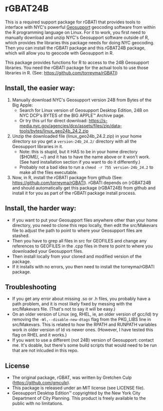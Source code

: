 # rGBAT24B
This is a required support package for rGBATl that provides tools to interface with NYC's powerful [Geosupport](https://www.nyc.gov/site/planning/data-maps/open-data/dwn-gde-home.page) geocoding software from within the R programming language on Linux. For it to work, you first need to manually download and unzip NYC's Geosupport software outside of R, which provides the libraries this package needs for doing NYC geocoding. Then you can install the rGBATl package and this rGBAT24B package, which will allow you to geocode with Geosupport in R.

This package provides functions for R to access to the 24B Geosupport libraries. You need the rGBATl package for the actual tools to use those libraries in R. (See: https://github.com/torreyma/rGBATl)

## Install, the easier way:
1. Manually download NYC's Geosupport version 24B from Bytes of the Big Apple:
    * Search for Linux version of Geosupport Desktop Edition, 24B on NYC DCP's BYTES of the BIG APPLE™ Archive page.
    * Or try this url for direct download: https://s-media.nyc.gov/agencies/dcp/assets/files/zip/data-tools/bytes/linux_geo24b_24.2.zip
2. Unzip the downloaded file (linux_geo24b_24.2.zip) in your home directory so you get a ```version-24b_24.2/``` directory with all the Geosupport libraries in it. 
    * Note: this is stupid, but it HAS to be in your home directory ($HOME/, ~/) and it has to have the name above or it won't work. (See hard installation section if you want to do it differently.)
    * Probably not a bad idea to run a ```chmod -r 755 version-24b_24.2``` to make all the files executable.
3. Now, in R, install the rGBATl package from github (See: https://github.com/torreyma/rGBATl). rGBATl depends on (rGBAT24B and should automatically get this package (rGBAT24B) from github and install it for you as part of the rGBATl package install process.

## Install, the harder way:
* If you want to put your Geosupport files anywhere other than your home directory, you need to clone this repo locally, then edit the src/Makevars file to adjust the path to point to where your Geosupport files are stashed. 
* Then you have to grep all files in src for GEOFILES and change any references to GEOFILES in the .cpp files in there to point to where you downloaded your Geosupport files.
* Then install locally from your cloned and modified version of the package.
* If it installs with no errors, you then need to install the torreyma/rGBATl package.

## Troubleshooting
* If you get any error about missing .so or .h files, you probably have a path problem, and it is most likely fixed by messing with the src/Makevars file. (That's not to say it will be easy.)
* On an older version of Linux (eg, RHEL, ie, an older version of gcc/ld) try removing the ```-Wl,--disable-new-dtags``` flag from the PKG_LIBS line in src/Makevars. This is related to how the RPATH and RUNPATH variables work in older version of ld vs newer ones. (However, I have tested this flag on RHEL and it works.)
* If you want to use a different (not 24B) version of Geosupport: contact me. It's doable, but there's some build scripts that would need to be run that are not inlcuded in this repo.

## License
* The original package, rGBAT, was written by Gretchen Culp (https://github.com/gmculp).
* This package is released under an MIT license (see LICENSE file).
* Geosupport Desktop Edition™ copyrighted by the New York City Department of City Planning. This product is freely available to the public with no limitations. 




